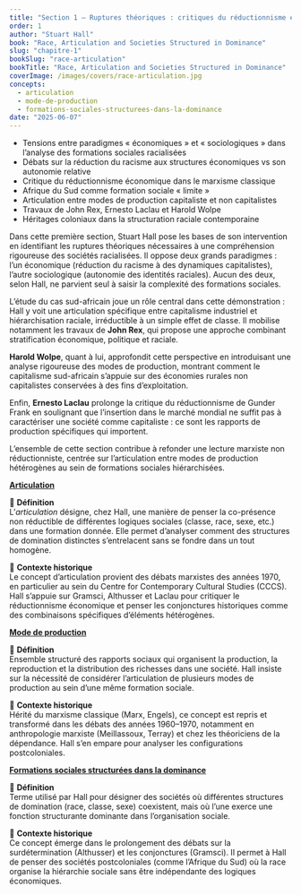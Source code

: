 ```yaml
---
title: "Section 1 — Ruptures théoriques : critiques du réductionnisme et émergence de l’articulation"
order: 1
author: "Stuart Hall"
book: "Race, Articulation and Societies Structured in Dominance"
slug: "chapitre-1"
bookSlug: "race-articulation"
bookTitle: "Race, Articulation and Societies Structured in Dominance"
coverImage: /images/covers/race-articulation.jpg
concepts:
  - articulation
  - mode-de-production
  - formations-sociales-structurees-dans-la-dominance
date: "2025-06-07"
---
```



<!--themes:start-->
- Tensions entre paradigmes « économiques » et « sociologiques » dans l’analyse des formations sociales racialisées  
- Débats sur la réduction du racisme aux structures économiques vs son autonomie relative  
- Critique du réductionnisme économique dans le marxisme classique  
- Afrique du Sud comme formation sociale « limite »  
- Articulation entre modes de production capitaliste et non capitalistes  
- Travaux de John Rex, Ernesto Laclau et Harold Wolpe  
- Héritages coloniaux dans la structuration raciale contemporaine
<!--themes:end--> 


<!--summary:start-->
Dans cette première section, Stuart Hall pose les bases de son intervention en identifiant les ruptures théoriques nécessaires à une compréhension rigoureuse des sociétés racialisées. Il oppose deux grands paradigmes : l’un économique (réduction du racisme à des dynamiques capitalistes), l’autre sociologique (autonomie des identités raciales). Aucun des deux, selon Hall, ne parvient seul à saisir la complexité des formations sociales.

L’étude du cas sud-africain joue un rôle central dans cette démonstration : Hall y voit une articulation spécifique entre capitalisme industriel et hiérarchisation raciale, irréductible à un simple effet de classe. Il mobilise notamment les travaux de **John Rex**, qui propose une approche combinant stratification économique, politique et raciale.

**Harold Wolpe**, quant à lui, approfondit cette perspective en introduisant une analyse rigoureuse des modes de production, montrant comment le capitalisme sud-africain s’appuie sur des économies rurales non capitalistes conservées à des fins d’exploitation.

Enfin, **Ernesto Laclau** prolonge la critique du réductionnisme de Gunder Frank en soulignant que l’insertion dans le marché mondial ne suffit pas à caractériser une société comme capitaliste : ce sont les rapports de production spécifiques qui importent.

L’ensemble de cette section contribue à refonder une lecture marxiste non réductionniste, centrée sur l’articulation entre modes de production hétérogènes au sein de formations sociales hiérarchisées.
<!--summary:end-->



<!--concepts:start-->

[**Articulation**](/concepts/articulation)

🔹 **Définition**  
L’*articulation* désigne, chez Hall, une manière de penser la co-présence non réductible de différentes logiques sociales (classe, race, sexe, etc.) dans une formation donnée. Elle permet d’analyser comment des structures de domination distinctes s’entrelacent sans se fondre dans un tout homogène.

🔹 **Contexte historique**  
Le concept d’articulation provient des débats marxistes des années 1970, en particulier au sein du Centre for Contemporary Cultural Studies (CCCS). Hall s’appuie sur Gramsci, Althusser et Laclau pour critiquer le réductionnisme économique et penser les conjonctures historiques comme des combinaisons spécifiques d’éléments hétérogènes.

[**Mode de production**](/concepts/mode-de-production)

🔹 **Définition**  
Ensemble structuré des rapports sociaux qui organisent la production, la reproduction et la distribution des richesses dans une société. Hall insiste sur la nécessité de considérer l’articulation de plusieurs modes de production au sein d’une même formation sociale.

🔹 **Contexte historique**  
Hérité du marxisme classique (Marx, Engels), ce concept est repris et transformé dans les débats des années 1960–1970, notamment en anthropologie marxiste (Meillassoux, Terray) et chez les théoriciens de la dépendance. Hall s’en empare pour analyser les configurations postcoloniales.

[**Formations sociales structurées dans la dominance**](/concepts/formations-sociales-structurees-dans-la-dominance)

🔹 **Définition**  
Terme utilisé par Hall pour désigner des sociétés où différentes structures de domination (race, classe, sexe) coexistent, mais où l’une exerce une fonction structurante dominante dans l’organisation sociale.

🔹 **Contexte historique**  
Ce concept émerge dans le prolongement des débats sur la surdétermination (Althusser) et les conjonctures (Gramsci). Il permet à Hall de penser des sociétés postcoloniales (comme l’Afrique du Sud) où la race organise la hiérarchie sociale sans être indépendante des logiques économiques.

<!--concepts:end-->
